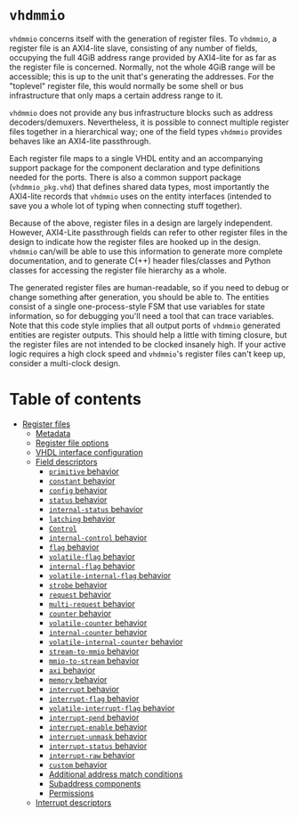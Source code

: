 # `vhdmmio`

`vhdmmio` concerns itself with the generation of register files. To
`vhdmmio`, a register file is an AXI4-lite slave, consisting of any number
of fields, occupying the full 4GiB address range provided by AXI4-lite for
as far as the register file is concerned. Normally, not the whole 4GiB
range will be accessible; this is up to the unit that's generating the
addresses. For the "toplevel" register file, this would normally be some
shell or bus infrastructure that only maps a certain address range to it.

`vhdmmio` does not provide any bus infrastructure blocks such as address
decoders/demuxers. Nevertheless, it is possible to connect multiple
register files together in a hierarchical way; one of the field types
`vhdmmio` provides behaves like an AXI4-lite passthrough.

Each register file maps to a single VHDL entity and an accompanying
support package for the component declaration and type definitions needed
for the ports. There is also a common support package (`vhdmmio_pkg.vhd`)
that defines shared data types, most importantly the AXI4-lite records that
`vhdmmio` uses on the entity interfaces (intended to save you a whole lot
of typing when connecting stuff together).

Because of the above, register files in a design are largely independent.
However, AXI4-Lite passthrough fields can refer to other register files in
the design to indicate how the register files are hooked up in the design.
`vhdmmio` can/will be able to use this information to generate more
complete documentation, and to generate C(++) header files/classes and
Python classes for accessing the register file hierarchy as a whole.

The generated register files are human-readable, so if you need to debug or
change something after generation, you should be able to. The entities
consist of a single one-process-style FSM that use variables for state
information, so for debugging you'll need a tool that can trace variables.
Note that this code style implies that all output ports of `vhdmmio`
generated entities are register outputs. This should help a little with
timing closure, but the register files are not intended to be clocked
insanely high. If your active logic requires a high clock speed and
`vhdmmio`'s register files can't keep up, consider a multi-clock design.

# Table of contents

- [Register files](registerfileconfig.md)
  - [Metadata](metadataconfig.md)
  - [Register file options](featureconfig.md)
  - [VHDL interface configuration](interfaceconfig.md)
  - [Field descriptors](fieldconfig.md)
    - [`primitive` behavior](primitive.md)
    - [`constant` behavior](constant.md)
    - [`config` behavior](config.md)
    - [`status` behavior](status.md)
    - [`internal-status` behavior](internalstatus.md)
    - [`latching` behavior](latching.md)
    - [`Control`](control.md)
    - [`internal-control` behavior](internalcontrol.md)
    - [`flag` behavior](flag.md)
    - [`volatile-flag` behavior](volatileflag.md)
    - [`internal-flag` behavior](internalflag.md)
    - [`volatile-internal-flag` behavior](volatileinternalflag.md)
    - [`strobe` behavior](strobe.md)
    - [`request` behavior](request.md)
    - [`multi-request` behavior](multirequest.md)
    - [`counter` behavior](counter.md)
    - [`volatile-counter` behavior](volatilecounter.md)
    - [`internal-counter` behavior](internalcounter.md)
    - [`volatile-internal-counter` behavior](volatileinternalcounter.md)
    - [`stream-to-mmio` behavior](streamtommio.md)
    - [`mmio-to-stream` behavior](mmiotostream.md)
    - [`axi` behavior](axi.md)
    - [`memory` behavior](memory.md)
    - [`interrupt` behavior](interrupt.md)
    - [`interrupt-flag` behavior](interruptflag.md)
    - [`volatile-interrupt-flag` behavior](volatileinterruptflag.md)
    - [`interrupt-pend` behavior](interruptpend.md)
    - [`interrupt-enable` behavior](interruptenable.md)
    - [`interrupt-unmask` behavior](interruptunmask.md)
    - [`interrupt-status` behavior](interruptstatus.md)
    - [`interrupt-raw` behavior](interruptraw.md)
    - [`custom` behavior](custom.md)
    - [Additional address match conditions](conditionconfig.md)
    - [Subaddress components](subaddressconfig.md)
    - [Permissions](permissionconfig.md)
  - [Interrupt descriptors](interruptconfig.md)